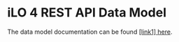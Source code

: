 # iLO 4 REST API Data Model
The data model documentation can be found
<a href="http://h22208.www2.hp.com/eginfolib/servers/docs/HPRestfultool/iLo4/data_model_reference.html" target="_blank"> [link1]
[here](http://h22208.www2.hp.com/eginfolib/servers/docs/HPRestfultool/iLo4/data_model_reference.html "HP RESTful API Data Model Reference for iLO 4").

